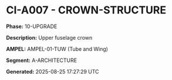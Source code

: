 # CI-A007 - CROWN-STRUCTURE

**Phase:** 10-UPGRADE

**Description:** Upper fuselage crown

**AMPEL:** AMPEL-01-TUW (Tube and Wing)

**Segment:** A-ARCHITECTURE

**Generated:** 2025-08-25 17:27:29 UTC
